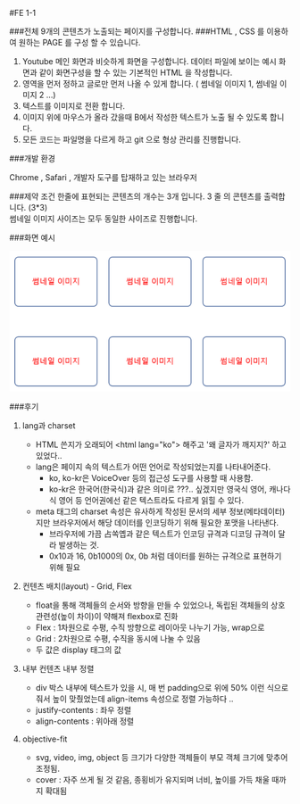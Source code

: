 #FE 1-1

###전체 9개의 콘텐츠가 노출되는 페이지를 구성합니다.
###HTML , CSS 를 이용하여 원하는 PAGE 를 구성 할 수 있습니다.
<br/>
1. Youtube 메인 화면과 비슷하게 화면을 구성합니다. 데이터 파일에 보이는 예시 화면과 같이 화면구성을 할 수 있는 기본적인 HTML 을 작성합니다.<br/>
2. 영역을 먼저 정하고 글로만 먼저 나올 수 있게 합니다. ( 썸네일 이미지 1, 썸네일 이미지 2 …)</br>
3. 텍스트를 이미지로 전환 합니다.<br/>
4. 이미지 위에 마우스가 올라 갔을때 B에서 작성한 텍스트가 노출 될 수 있도록 합니다.<br/>
5. 모든 코드는 파일명을 다르게 하고 git 으로 형상 관리를 진행합니다.<br/>

###개발 환경

Chrome , Safari , 개발자 도구를 탑재하고 있는 브라우저

###제약 조건
한줄에 표현되는 콘텐츠의 개수는 3개 입니다. 3 줄 의 콘텐츠를 출력합니다. (3*3)<br/>
썸네일 이미지 사이즈는 모두 동일한 사이즈로 진행합니다.

###화면 예시

![데이터파일](./M1-1.png)<br/>

###후기
1. lang과 charset
    - HTML 쓴지가 오래되어 \<html lang="ko"> 해주고 '왜 글자가 깨지지?' 하고 있었다..
    - lang은 페이지 속의 텍스트가 어떤 언어로 작성되었는지를 나타내어준다.
      - ko, ko-kr은 VoiceOver 등의 접근성 도구를 사용할 때 사용함.
      - ko-kr은 한국어(한국식)과 같은 의미로 ???.. 싶겠지만 영국식 영어, 캐나다식 영어 등 언어권에선 같은 텍스트라도 다르게 읽힐 수 있다.
    - meta 태그의 charset 속성은 유사하게 작성된 문서의 세부 정보(메타데이터)지만 브라우저에서 해당 데이터를 인코딩하기 위해 필요한 포맷을 나타낸다.
      - 브라우저에 가끔 占쏙옙과 같은 텍스트가 인코딩 규격과 디코딩 규격이 달라 발생하는 것.
      - 0x10과 16, 0b1000의 0x, 0b 처럼 데이터를 원하는 규격으로 표현하기 위해 필요

2. 컨텐츠 배치(layout) - Grid, Flex
   - float을 통해 객체들의 순서와 방향을 만들 수 있었으나, 독립된 객체들의 상호 관련성(높이 차이)이 약해져 flexbox로 진화
   - Flex : 1차원으로 수평, 수직 방향으로 레이아웃 나누기 가능, wrap으로 
   - Grid : 2차원으로 수평, 수직을 동시에 나눌 수 있음
   - 두 값은 display 태그의 값

3. 내부 컨텐츠 내부 정렬
   - div 박스 내부에 텍스트가 있을 시, 매 번 padding으로 위에 50% 이런 식으로 줘서 높이 맞췄었는데 align-items 속성으로 정렬 가능하다 ..
   - justify-contents : 좌우 정렬
   - align-contents : 위아래 정렬

4. objective-fit
   - svg, video, img, object 등 크기가 다양한 객체들이 부모 객체 크기에 맞추어 조정됨.
   - cover : 자주 쓰게 될 것 같음, 종횡비가 유지되며 너비, 높이를 가득 채울 때까지 확대됨